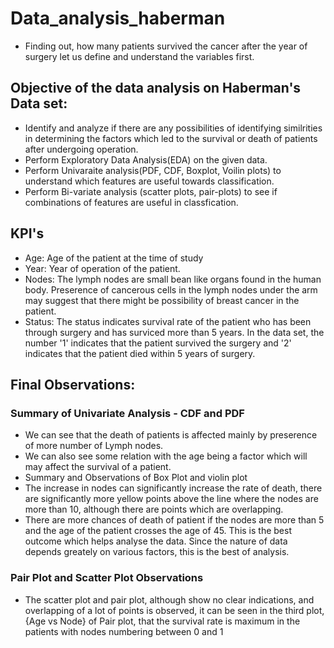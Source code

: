 # Data_analysis_haberman
* Finding out, how many patients survived the cancer after the year of surgery let us define and understand the variables first.

## Objective of the data analysis on Haberman's Data set:
* Identify and analyze if there are any possibilities of identifying similrities in determining the factors which led to the survival or death of patients after undergoing operation.
* Perform Exploratory Data Analysis(EDA) on the given data.
* Perform Univaraite analysis(PDF, CDF, Boxplot, Voilin plots) to understand which features are useful towards classification.
* Perform Bi-variate analysis (scatter plots, pair-plots) to see if combinations of features are useful in classfication.


## KPI's
* Age: Age of the patient at the time of study
* Year: Year of operation of the patient.
* Nodes: The lymph nodes are small bean like organs found in the human body. Preserence of cancerous cells in the lymph nodes under the arm may suggest that there might be possibility of breast cancer in the patient.
* Status: The status indicates survival rate of the patient who has been through surgery and has surviced more than 5 years. In the data set, the number '1' indicates that the patient survived the surgery and '2' indicates that the patient died within 5 years of surgery.

## Final Observations:
### Summary of Univariate Analysis - CDF and PDF
* We can see that the death of patients is affected mainly by preserence of more number of Lymph nodes.
* We can also see some relation with the age being a factor which will may affect the survival of a patient.
* Summary and Observations of Box Plot and violin plot
* The increase in nodes can significantly increase the rate of death, there are significantly more yellow points above the line where the nodes are more than 10, although there are points which are overlapping.
* There are more chances of death of patient if the nodes are more than 5 and the age of the patient crosses the age of 45. This is the best outcome which helps analyse the data. Since the nature of data depends greately on various factors, this is the best of analysis.

### Pair Plot and Scatter Plot Observations
* The scatter plot and pair plot, although show no clear indications, and overlapping of a lot of points is observed, it can be seen in the third plot, {Age vs Node} of Pair plot, that the survival rate is maximum in the patients with nodes numbering between 0 and 1
​
